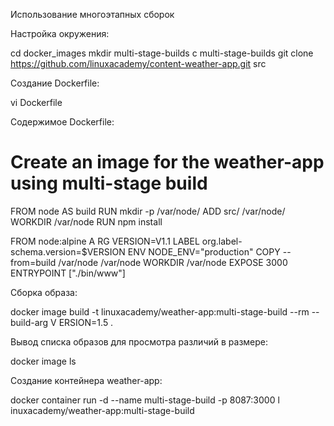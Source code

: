 
Использование многоэтапных сборок

Настройка окружения:

cd docker_images
mkdir multi-stage-builds 
c  multi-stage-builds
git clone https://github.com/linuxacademy/content-weather-app.git src


Создание Dockerfile:

vi Dockerfile


Содержимое Dockerfile:

# Create an image for the weather-app using multi-stage build
FROM node AS build
RUN mkdir -p /var/node/ 
ADD src/ /var/node/
WORKDIR /var/node 
RUN npm install

FROM node:alpine A RG VERSION=V1.1
LABEL org.label-schema.version=$VERSION 
ENV NODE_ENV="production"
COPY --from=build /var/node /var/node 
WORKDIR /var/node
EXPOSE 3000
ENTRYPOINT ["./bin/www"]


Сборка образа:

docker image build -t linuxacademy/weather-app:multi-stage-build --rm --build-arg V ERSION=1.5 .


Вывод списка образов для просмотра различий в размере:

docker image ls


Создание контейнера weather-app:
 
docker container run -d --name multi-stage-build -p 8087:3000 l inuxacademy/weather-app:multi-stage-build
